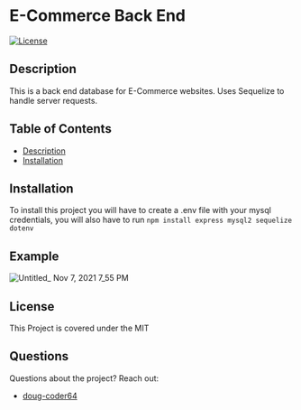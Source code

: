 
  # E-Commerce Back End
  
  [![License](https://img.shields.io/badge/License-MIT-blue.svg)](https://opensource.org/licenses/MIT)

  ## Description
  This is a back end database for E-Commerce websites. Uses Sequelize to handle server requests.
  
  ## Table of Contents
 * [Description](#Description)
* [Installation](#Installation)
 
 
  
## Installation 
 To install this project you will have to create a .env file with your mysql credentials, you will also have to run `npm install express mysql2 sequelize dotenv`

  

## Example


![Untitled_ Nov 7, 2021 7_55 PM](https://user-images.githubusercontent.com/85598391/140673016-58fce768-b717-48d6-9754-b347a4dda209.gif)

  

  ## License 
 This Project is covered under the MIT

  ## Questions 
 Questions about the project? 
 Reach out: 
 * [doug-coder64](https://github.com/doug-coder64)
  
